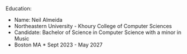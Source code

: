 Education:

- Name: Neil Almeida
- Northeastern University - Khoury College of Computer Sciences
- Candidate: Bachelor of Science in Computer Science with a minor in Music
- Boston MA * Sept 2023 - May 2027
